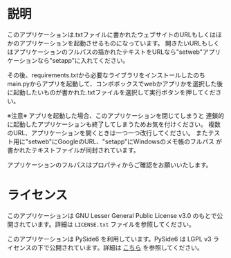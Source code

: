 # 説明

このアプリケーションは.txtファイルに書かれたウェブサイトのURLもしくはほかのアプリケーションを起動させるものになっています。
開きたいURLもしくはアプリケーションのフルパスの描かれたテキストをURLなら"setweb"アプリケーションなら"setapp"に入れてください。

その後、requirements.txtから必要なライブラリをインストールしたのち
main.pyからアプリを起動して、コンボボックスでwebかアプリかを選択した後に起動したいものが書かれた.txtファイルを選択して実行ボタンを押してください。

※注意※
アプリを起動した場合、このアプリケーションを閉じてしまうと
連鎖的に起動したアプリケーションも終了してしまうためお気を付けください。
複数のURL、アプリケーションを開くときは一つ一つ改行してください。
またテスト用に"setweb"にGoogleのURL、"setapp"にWindowsのメモ帳のフルパス
が書かれたテキストファイルが同封されています。

アプリケーションのフルパスはプロパティからご確認をお願いいたします。

# ライセンス

このアプリケーションは GNU Lesser General Public License v3.0 のもとで公開されています。詳細は `LICENSE.txt` ファイルを参照してください。

このアプリケーションは PySide6 を利用しています。PySide6 は LGPL v3 ライセンスの下で公開されています。詳細は [こちら](https://www.qt.io/licensing/) を参照してください。